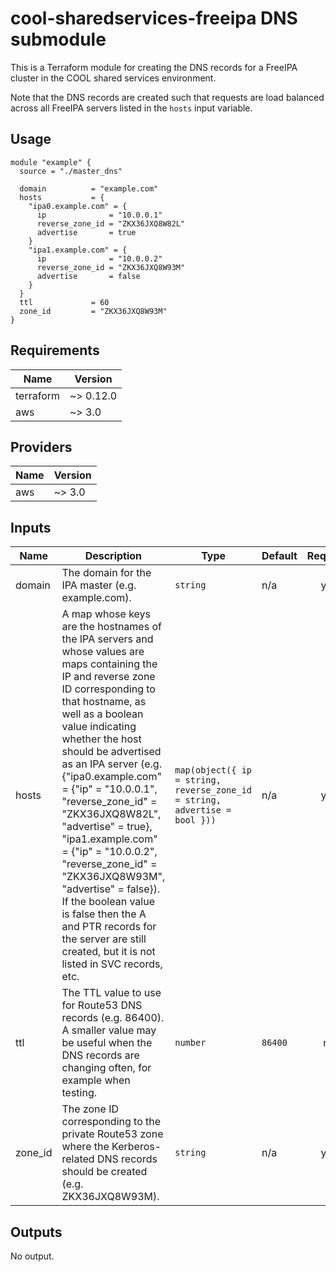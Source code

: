 # cool-sharedservices-freeipa DNS submodule #

This is a Terraform module for creating the DNS records for a FreeIPA
cluster in the COOL shared services environment.

Note that the DNS records are created such that requests are load
balanced across all FreeIPA servers listed in the `hosts` input
variable.

## Usage ##

```hcl
module "example" {
  source = "./master_dns"

  domain          = "example.com"
  hosts           = {
    "ipa0.example.com" = {
      ip              = "10.0.0.1"
      reverse_zone_id = "ZKX36JXQ8W82L"
      advertise       = true
    }
    "ipa1.example.com" = {
      ip              = "10.0.0.2"
      reverse_zone_id = "ZKX36JXQ8W93M"
      advertise       = false
    }
  }
  ttl             = 60
  zone_id         = "ZKX36JXQ8W93M"
}
```

## Requirements ##

| Name | Version |
|------|---------|
| terraform | ~> 0.12.0 |
| aws | ~> 3.0 |

## Providers ##

| Name | Version |
|------|---------|
| aws | ~> 3.0 |

## Inputs ##

| Name | Description | Type | Default | Required |
|------|-------------|------|---------|:--------:|
| domain | The domain for the IPA master (e.g. example.com). | `string` | n/a | yes |
| hosts | A map whose keys are the hostnames of the IPA servers and whose values are maps containing the IP and reverse zone ID corresponding to that hostname, as well as a boolean value indicating whether the host should be advertised as an IPA server (e.g. {"ipa0.example.com" = {"ip" = "10.0.0.1", "reverse_zone_id" = "ZKX36JXQ8W82L", "advertise" = true}, "ipa1.example.com" = {"ip" = "10.0.0.2", "reverse_zone_id" = "ZKX36JXQ8W93M", "advertise" = false}).  If the boolean value is false then the A and PTR records for the server are still created, but it is not listed in SVC records, etc. | `map(object({ ip = string, reverse_zone_id = string, advertise = bool }))` | n/a | yes |
| ttl | The TTL value to use for Route53 DNS records (e.g. 86400).  A smaller value may be useful when the DNS records are changing often, for example when testing. | `number` | `86400` | no |
| zone_id | The zone ID corresponding to the private Route53 zone where the Kerberos-related DNS records should be created (e.g. ZKX36JXQ8W93M). | `string` | n/a | yes |

## Outputs ##

No output.
